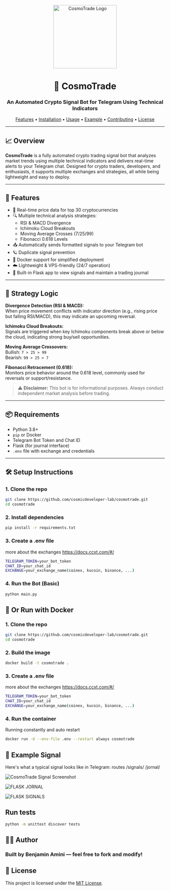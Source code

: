 <p align="center">
  <img src="https://drive.google.com/uc?id=1WIAq3KN05TBSeoL7x8Ur5RAnCbyp2PkB" alt="CosmoTrade Logo" width="200"/>
</p>

<h1 align="center">🚀 CosmoTrade</h1>
<h3 align="center">An Automated Crypto Signal Bot for Telegram Using Technical Indicators</h3>

<p align="center">
  <a href="#features">Features</a> •
  <a href="#installation">Installation</a> •
  <a href="#usage">Usage</a> •
  <a href="#example-signal">Example</a> •
  <a href="#contributing">Contributing</a> •
  <a href="#license">License</a>
</p>

---

## 📈 Overview

**CosmoTrade** is a fully automated crypto trading signal bot that analyzes market trends using multiple technical indicators and delivers real-time alerts to your Telegram chat. Designed for crypto traders, developers, and enthusiasts, it supports multiple exchanges and strategies, all while being lightweight and easy to deploy.

---

## 🚀 Features

- 📡 Real-time price data for top 30 cryptocurrencies  
- 🔍 Multiple technical analysis strategies:
  - RSI & MACD Divergence
  - Ichimoku Cloud Breakouts
  - Moving Average Crosses (7/25/99)
  - Fibonacci 0.618 Levels
- 📤 Automatically sends formatted signals to your Telegram bot
- 🪐 Duplicate signal prevention
- 🐳 Docker support for simplified deployment
- ☁️ Lightweight & VPS-friendly (24/7 operation)
- 🧾 Built-in Flask app to view signals and maintain a trading journal

---

## 🧠 Strategy Logic

**Divergence Detection (RSI & MACD):**  
When price movement conflicts with indicator direction (e.g., rising price but falling RSI/MACD), this may indicate an upcoming reversal.

**Ichimoku Cloud Breakouts:**  
Signals are triggered when key Ichimoku components break above or below the cloud, indicating strong buy/sell opportunities.

**Moving Average Crossovers:**  
Bullish: `7 > 25 > 99`  
Bearish: `99 > 25 > 7`

**Fibonacci Retracement (0.618):**  
Monitors price behavior around the 0.618 level, commonly used for reversals or support/resistance.

> ⚠️ **Disclaimer:** This bot is for informational purposes. Always conduct independent market analysis before trading.

---

## 📦 Requirements

- Python 3.8+
- `pip` or Docker
- Telegram Bot Token and Chat ID
- Flask (for journal interface)
- `.env` file with exchange and credentials

---


## 🛠️ Setup Instructions

### 1. Clone the repo

```bash
git clone https://github.com/cosmicdeveloper-lab/cosmotrade.git
cd cosmotrade
```

### 2. Install dependencies

```bash
pip install -r requirements.txt
```

### 3. Create a .env file
more about the exchanges https://docs.ccxt.com/#/

```bash
TELEGRAM_TOKEN=your_bot_token
CHAT_ID=your_chat_id
EXCHANGE=your_exchange_name(coinex, kucoin, binance, ...)
```

### 4. Run the Bot (Basic)

```bash
python main.py
```

## 🐳 Or Run with Docker

### 1. Clone the repo

```bash
git clone https://github.com/cosmicdeveloper-lab/cosmotrade.git
cd cosmotrade
```

### 2. Build the image

```bash
docker build -t cosmotrade .
```

### 3. Create a .env file
more about the exchanges https://docs.ccxt.com/#/

```bash
TELEGRAM_TOKEN=your_bot_token
CHAT_ID=your_chat_id
EXCHANGE=your_exchange_name(coinex, kucoin, binance, ...)
```

### 4. Run the container
Running constantly and auto restart

```bash
docker run -d --env-file .env --restart always cosmotrade
```

## 📸 Example Signal

Here's what a typical signal looks like in Telegram:
routes /signals/   /jornal/

![CosmoTrade Signal Screenshot](https://drive.google.com/uc?id=1nnmfVOSD7a3ox4nY8n6bsguXqvwVmWJR)

![FLASK JORNAL](https://drive.google.com/uc?id=1ITpNnZ-5R_9eM2cqasAZGUM5RgJHZOby)

![FLASK SIGNALS](https://drive.google.com/uc?id=1-ZvmWb9rmhV29XCbcPRt_v_DjqZASD0P)


## Run tests
```bash
python -m unittest discover tests
```

## 🧑‍💻 Author

### Built by Benjamin Amini — feel free to fork and modify!

## 📄 License

This project is licensed under the [MIT License](./LICENSE).

